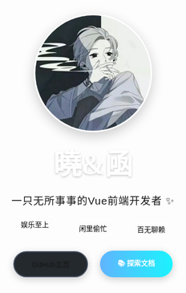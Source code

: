 <!-- _coverpage.md -->

<!-- 内容层 -->
<div style="position:relative;z-index:2;text-align:center;padding:8% 0;color:#fff;font-family:'Poppins', sans-serif;">
  <!-- 头像与标题 -->   
  <img src="media/avatar.jpg" style="width:230px;height:230px;border-radius:50%;border:3px solid rgba(255,255,255,0.3);box-shadow:0 8px 25px rgba(0,0,0,0.2);">
  <h1 style="font-family:'Pacifico', cursive;font-size:3.5rem;margin:15px 0;text-shadow:0 2px 4px rgba(0,0,0,0.2);">曉&凾
</h1>
  <p style="font-size:1.3rem;letter-spacing:1px;opacity:0.9;" class="discription">   一只无所事事的Vue前端开发者 ✨</p>
  
  <!-- 动态标签 -->
  <div class="tag-cloud" style="margin:25px auto;max-width:600px;">
    <span class="tags">娱乐至上</span>
    <span class="tags">闲里偷忙</span>
    <span class="tags">百无聊赖</span>
  </div>
  
  <!-- 按钮组（添加动效） -->
  <div class="btn-group">
    <a href="https://github.com/ksladnasx" target="_blank" class="btn-github">
      <i class="fab fa-github"></i> GitHub主页
    </a>
    <!-- 注意这里href的写法，由于项目路由是hash格式的，所以使用相对路由的时候必须带上#/ -->
    <a href="#/zh-cn/docsify项目创建与部署" class="btn-docs">  
       📚 探索文档
    </a>
  </div>
  
  <!-- 动态箭头 -->
  <div class="scroll-hint">
    <i class="fas fa-chevron-down" ></i>
  </div>
</div>

<!-- 引入字体库 -->
<link href="https://fonts.googleapis.com/css2?family=Pacifico&family=Poppins:wght@300;500&display=swap" rel="stylesheet">
<link rel="stylesheet" href="https://cdnjs.cloudflare.com/ajax/libs/font-awesome/6.0.0/css/all.min.css">

<!-- 自定义动效CSS -->
<style scoped>
  /* 按钮基础样式 */
  .btn-github, .btn-docs {
    display: inline-block;
    padding: 14px 35px;
    border-radius: 50px;
    text-decoration: none;
    font-weight: 600;
    margin: 0 12px;
    transition: all 0.4s ease;
    box-shadow: 0 4px 15px rgba(0,0,0,0.2);
    transform: translateY(0);
  }
  
  /* GitHub按钮（深色霓虹效果） */
  .btn-github {
    background: #24292e;
    /* color: white; */
    border: 2px solid #4a5568;
  }
  .btn-github:hover {
    transform: translateY(-5px);
    box-shadow: 0 8px 20px rgba(36,41,46,0.4);
    background: linear-gradient(45deg, #4a4f58ff, #24292e);
  }
  
  /* 文档按钮（流光效果） */
  .btn-docs {
    background: linear-gradient(90deg, #4facfe 0%, #00f2fe 100%);
    color: white;
    /* position: relative; */
    overflow: hidden;
  }
  .btn-docs::before {
    content: "";
    position: absolute;
    top: -50%;
    left: -50%;
    width: 200%;
    height: 200%;
    background: rgba(255,255,255,0.1);
    transform: rotate(30deg);
    transition: all 0.8s;
  }
  .btn-docs:hover {
    transform: translateY(-5px) scale(1.05);
    box-shadow: 0 8px 25px rgba(0,242,254,0.4);
  }
  .btn-docs:hover::before {
    left: 120%;
  }
  .btn-group{
    display: flex;
      align-items: center;
      justify-content: center;
  }
 .discription{
  color:black;
  }
  body.dark-theme .discription{
  color:white;
  }
  /* 标签浮动动画 */
  .tags {
    color:black;
    display: inline-block;
    background: rgba(255,255,255,0.15);
    backdrop-filter: blur(5px);
    padding: 8px 20px;
    border-radius: 30px;
    margin: 0 8px;
    animation: float 6s ease-in-out infinite;
    animation-delay: calc(var(--i) * 1s);
  }
  .tags:nth-child(1) { --i: 0; }
  .tags:nth-child(2) { --i: 1; }
  .tags:nth-child(3) { --i: 2; }
  
  @keyframes float {
    0%, 100% { transform: translateY(0); }
    50% { transform: translateY(-15px); }
  }
  
  body.dark-theme .tags{
    color: rgba(255, 255, 255, 1);
  }
  /* 滚动提示动画 */
  .scroll-hint {
    margin-top: 50px;
    animation: bounce 2s ease infinite;
    opacity: 0.8;
  }
  @keyframes bounce {
    0%, 20%, 50%, 80%, 100% { transform: translateY(0); }
    40% { transform: translateY(-15px); }
    60% { transform: translateY(-7px); }
  }
</style>
